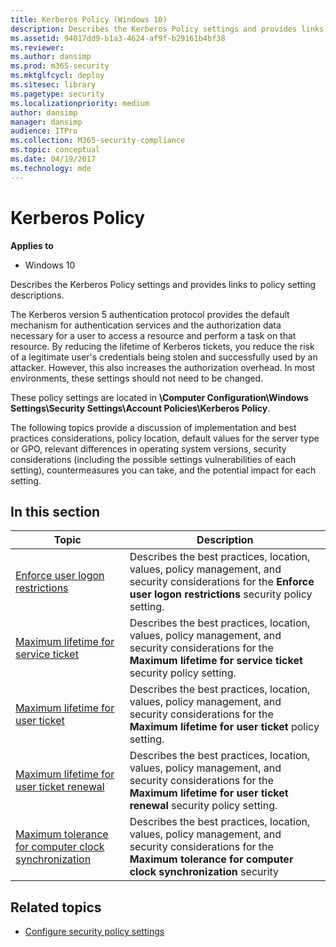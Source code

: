 ```yaml
---
title: Kerberos Policy (Windows 10)
description: Describes the Kerberos Policy settings and provides links to policy setting descriptions.
ms.assetid: 94017dd9-b1a3-4624-af9f-b29161b4bf38
ms.reviewer: 
ms.author: dansimp
ms.prod: m365-security
ms.mktglfcycl: deploy
ms.sitesec: library
ms.pagetype: security
ms.localizationpriority: medium
author: dansimp
manager: dansimp
audience: ITPro
ms.collection: M365-security-compliance
ms.topic: conceptual
ms.date: 04/19/2017
ms.technology: mde
---
```


# Kerberos Policy

**Applies to**
-   Windows 10

Describes the Kerberos Policy settings and provides links to policy setting descriptions.

The Kerberos version 5 authentication protocol provides the default mechanism for authentication services and the authorization data necessary for a user to access a resource and perform a task on that resource. By reducing the lifetime of Kerberos tickets, you reduce the risk of a legitimate user's credentials being stolen and successfully used by an attacker. However, this also increases the authorization overhead. In most environments, these settings should not need to be changed.

These policy settings are located in **\\Computer Configuration\\Windows Settings\\Security Settings\\Account Policies\\Kerberos Policy**.

The following topics provide a discussion of implementation and best practices considerations, policy location, default values for the server type or GPO, relevant differences in operating system versions, security considerations (including the possible settings vulnerabilities of each setting), 
countermeasures you can take, and the potential impact for each setting.

## In this section

|                                                      Topic                                                      |                                                                                 Description                                                                                  |
|-----------------------------------------------------------------------------------------------------------------|------------------------------------------------------------------------------------------------------------------------------------------------------------------------------|
|                      [Enforce user logon restrictions](enforce-user-logon-restrictions.md)                      |     Describes the best practices, location, values, policy management, and security considerations for the **Enforce user logon restrictions** security policy setting.      |
|                  [Maximum lifetime for service ticket](maximum-lifetime-for-service-ticket.md)                  |   Describes the best practices, location, values, policy management, and security considerations for the **Maximum lifetime for service ticket** security policy setting.    |
|                     [Maximum lifetime for user ticket](maximum-lifetime-for-user-ticket.md)                     |         Describes the best practices, location, values, policy management, and security considerations for the **Maximum lifetime for user ticket** policy setting.          |
|             [Maximum lifetime for user ticket renewal](maximum-lifetime-for-user-ticket-renewal.md)             | Describes the best practices, location, values, policy management, and security considerations for the **Maximum lifetime for user ticket renewal** security policy setting. |
| [Maximum tolerance for computer clock synchronization](maximum-tolerance-for-computer-clock-synchronization.md) |   Describes the best practices, location, values, policy management, and security considerations for the **Maximum tolerance for computer clock synchronization** security   |
 
## Related topics

- [Configure security policy settings](how-to-configure-security-policy-settings.md)
